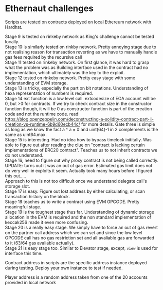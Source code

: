# Ethernaut challenges

Scripts are tested on contracts deployed on local Ethereum network with Hardhat.

Stage 9 is tested on rinkeby network as King's challenge cannot be tested locally.<br /> 
Stage 10 is similarly tested on rinkby network. Pretty annoying stage due to not realising reason for transaction reverting as we have to manually handle gas fees required by the recursive call<br />
Stage 11 tested on rinkeby network. On first glance, it was hard to grasp what the problem was as Building interface used in the contract had no implementation, which ultimately was the key to the exploit.<br />
Stage 12 tested on rinkeby network. Pretty easy stage with some understanding of EVM storage.<br />
Stage 13 is tricky, especially the part on bit notations. Understanding of hexa representation of numbers is required.<br />
Stage 14 ext function is a low level call. extcodesize of EOA account will be 0, but >0 for contracts. If we try to check contract size in the constructor function though, it will be 0 as constructor function is part of the creation code and not the runtime code. read https://blog.openzeppelin.com/deconstructing-a-solidity-contract-part-ii-creation-vs-runtime-6b9d60ecb44c/ for more details. Gate three is simple as long as we know the fact a ^ a = 0 and uint(64)-1 in 2 complements is the same as uint64.max.<br />
Stage 15 is interesting. Had no idea how to bypass timelock inititally. Was able to figure out after reading the clue on "contract is lacking certain implementations of ERC20 contract". Teaches us to not inherit contracts we do not understand.<br />
Stage 16, need to figure out why proxy contract is not being called correctly. UPDATE: turns out it was an out of gas error. Estimated gas limit does not do very well in exploits it seem. Actually took many hours before I figured this out.....<br />
Approach to this is not too difficult once we understand delegate call's storage slot.<br />
Stage 17 is easy. Figure out lost address by either calculating, or scan transaction history on the block.<br />
Stage 18 teaches us to write a contract using EVM OPCODE. Pretty meaningful stage.<br />
Stage 19 is the toughest stage thus far. Understanding of dynamic storage allocation in the EVM is required and the non standard implementation of keccak256 made it even more confusing.<br />
Stage 20 is a really easy stage. We simply have to force an out of gas revert on the partner call address which we can set and since the low level OPCODE call has no gas restriction set and all avaliable gas are forwarded to it (63/64 gas avaliable actually). <br />
Stage 21 is easy stage too. Similar to Elevator stage, except, `view` is used for interface this time.


Contract address in scripts are the specific address instance deployed during testing. Deploy your own instance to test if needed.

Player address is a random address taken from one of the 20 accounts provided in local network
